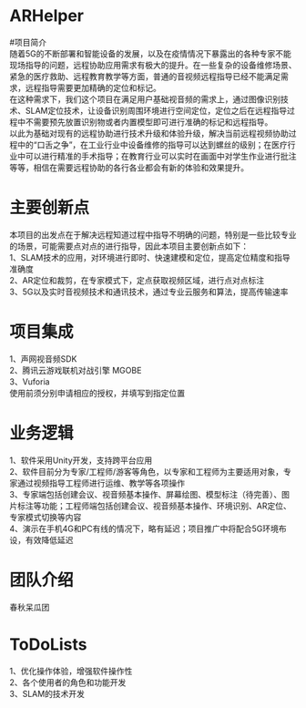 # ARHelper
#项目简介  
随着5G的不断部署和智能设备的发展，以及在疫情情况下暴露出的各种专家不能现场指导的问题，远程协助应用需求有极大的提升。在一些复杂的设备维修场景、紧急的医疗救助、远程教育教学等方面，普通的音视频远程指导已经不能满足需求，远程指导需要更加精确的定位和标记。  
在这种需求下，我们这个项目在满足用户基础视音频的需求上，通过图像识别技术、SLAM定位技术，让设备识别周围环境进行空间定位，定位之后在远程指导过程中不需要预先放置识别物或者内置模型即可进行准确的标记和远程指导。  
以此为基础对现有的远程协助进行技术升级和体验升级，解决当前远程视频协助过程中的“口舌之争”，在工业行业中设备维修的指导可以达到螺丝的级别；在医疗行业中可以进行精准的手术指导；在教育行业可以实时在画面中对学生作业进行批注等等，相信在需要远程协助的各行各业都会有新的体验和效果提升。  

# 主要创新点  
本项目的出发点在于解决远程知道过程中指导不明确的问题，特别是一些比较专业的场景，可能需要点对点的进行指导，因此本项目主要创新点如下：  
1、SLAM技术的应用，对环境进行即时、快速建模和定位，提高定位精度和指导准确度  
2、AR定位和裁剪，在专家模式下，定点获取视频区域，进行点对点标注  
3、5G以及实时音视频技术和通讯技术，通过专业云服务和算法，提高传输速率  

# 项目集成  
1、声网视音频SDK  
2、腾讯云游戏联机对战引擎 MGOBE  
3、Vuforia  
使用前须分别申请相应的授权，并填写到指定位置  

# 业务逻辑  
1、软件采用Unity开发，支持跨平台应用  
2、软件目前分为专家/工程师/游客等角色，以专家和工程师为主要适用对象，专家通过视频指导工程师进行运维、教学等各项操作  
3、专家端包括创建会议、视音频基本操作、屏幕绘图、模型标注（待完善）、图片标注等功能；工程师端包括创建会议、视音频基本操作、环境识别、AR定位、专家模式切换等内容  
4、演示在手机4G和PC有线的情况下，略有延迟；项目推广中将配合5G环境布设，有效降低延迟  
  
# 团队介绍  
春秋呆瓜团  
  
# ToDoLists  
1、优化操作体验，增强软件操作性  
2、各个使用者的角色和功能开发  
3、SLAM的技术开发  
  
